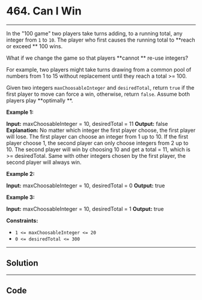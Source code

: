 # 464. Can I Win

---

In the "100 game" two players take turns adding, to a running total, any integer from `1` to `10`. The player who first causes the running total to **reach or exceed ** 100 wins.

What if we change the game so that players **cannot ** re-use integers?

For example, two players might take turns drawing from a common pool of numbers from 1 to 15 without replacement until they reach a total >= 100.

Given two integers `maxChoosableInteger` and `desiredTotal`, return `true` if the first player to move can force a win, otherwise, return `false`. Assume both players play **optimally **.

 

**Example 1:**


**Input:** maxChoosableInteger = 10, desiredTotal = 11
**Output:** false
**Explanation:**
No matter which integer the first player choose, the first player will lose.
The first player can choose an integer from 1 up to 10.
If the first player choose 1, the second player can only choose integers from 2 up to 10.
The second player will win by choosing 10 and get a total = 11, which is >= desiredTotal.
Same with other integers chosen by the first player, the second player will always win.


**Example 2:**


**Input:** maxChoosableInteger = 10, desiredTotal = 0
**Output:** true


**Example 3:**


**Input:** maxChoosableInteger = 10, desiredTotal = 1
**Output:** true


 

**Constraints:**

  * `1 <= maxChoosableInteger <= 20`
  * `0 <= desiredTotal <= 300`

---

## Solution



---

## Code
```python


```